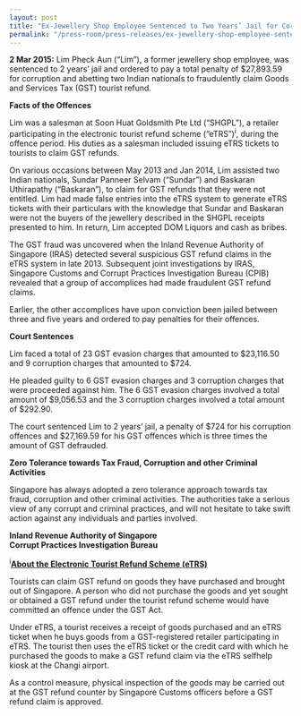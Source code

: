 ```yaml
---
layout: post
title: "Ex-Jewellery Shop Employee Sentenced to Two Years’ Jail for Corruption and Abetting in GST Tourist Refund Fraud (CPIB-IRAS joint press release)"
permalink: "/press-room/press-releases/ex-jewellery-shop-employee-sentenced-two-years’-jail-corruption-and"
---
```

**2 Mar 2015:** Lim Pheck Aun (“Lim”), a former jewellery shop employee, was sentenced to 2 years’ jail and ordered to pay a total penalty of $27,893.59 for corruption and abetting two Indian nationals to fraudulently claim Goods and Services Tax (GST) tourist refund.

**Facts of the Offences**

Lim was a salesman at Soon Huat Goldsmith Pte Ltd (“SHGPL”), a retailer participating in the electronic tourist refund scheme (&ldquo;eTRS&rdquo;)<sup>i</sup>, during the offence period. His duties as a salesman included issuing eTRS tickets to tourists to claim GST refunds.

On various occasions between May 2013 and Jan 2014, Lim assisted two Indian nationals, Sundar Panneer Selvam (“Sundar”) and Baskaran Uthirapathy (“Baskaran”), to claim for GST refunds that they were not entitled. Lim had made false entries into the eTRS system to generate eTRS tickets with their particulars with the knowledge that Sundar and Baskaran were not the buyers of the jewellery described in the SHGPL receipts presented to him. In return, Lim accepted DOM Liquors and cash as bribes.

The GST fraud was uncovered when the Inland Revenue Authority of Singapore (IRAS) detected several suspicious GST refund claims in the eTRS system in late 2013. Subsequent joint investigations by IRAS, Singapore Customs and Corrupt Practices Investigation Bureau (CPIB) revealed that a group of accomplices had made fraudulent GST refund claims.

Earlier, the other accomplices have upon conviction been jailed between three and five years and ordered to pay penalties for their offences.

**Court Sentences**

Lim faced a total of 23 GST evasion charges that amounted to $23,116.50 and 9 corruption charges that amounted to $724.

He pleaded guilty to 6 GST evasion charges and 3 corruption charges that were proceeded against him. The 6 GST evasion charges involved a total amount of $9,056.53 and the 3 corruption charges involved a total amount of $292.90.

The court sentenced Lim to 2 years’ jail, a penalty of $724 for his corruption offences and $27,169.59 for his GST offences which is three times the amount of GST defrauded.

**Zero Tolerance towards Tax Fraud, Corruption and other Criminal Activities**

Singapore has always adopted a zero tolerance approach towards tax fraud, corruption and other criminal activities. The authorities take a serious view of any corrupt and criminal practices, and will not hesitate to take swift action against any individuals and parties involved.

**Inland Revenue Authority of Singapore**<br/>
**Corrupt Practices Investigation Bureau**

<p><sup>i</sup><u><strong>About the Electronic Tourist Refund Scheme (eTRS)</strong></u></p>

Tourists can claim GST refund on goods they have purchased and brought out of Singapore. A person who did not purchase the goods and yet sought or obtained a GST refund under the tourist refund scheme would have committed an offence under the GST Act.

Under eTRS, a tourist receives a receipt of goods purchased and an eTRS ticket when he buys goods from a GST-registered retailer participating in eTRS. The tourist then uses the eTRS ticket or the credit card with which he purchased the goods to make a GST refund claim via the eTRS selfhelp kiosk at the Changi airport.

As a control measure, physical inspection of the goods may be carried out at the GST refund counter by Singapore Customs officers before a GST refund claim is approved.
